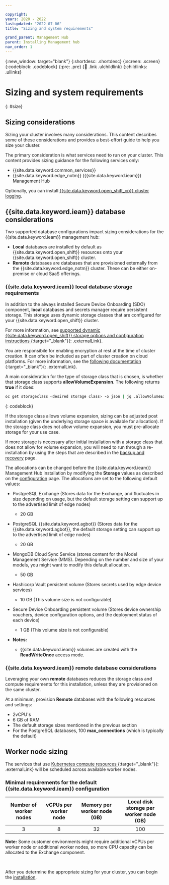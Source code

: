 ```yaml
---

copyright:
years: 2020 - 2022
lastupdated: "2022-07-06"
title: "Sizing and system requirements"

grand_parent: Management Hub
parent: Installing Management hub
nav_order: 1
---
```


{:new_window: target="blank"}
{:shortdesc: .shortdesc}
{:screen: .screen}
{:codeblock: .codeblock}
{:pre: .pre}
{:child: .link .ulchildlink}
{:childlinks: .ullinks}

# Sizing and system requirements
{: #size}

## Sizing considerations

Sizing your cluster involves many considerations. This content describes some of these considerations and provides a best-effort guide to help you size your cluster.

The primary consideration is what services need to run on your cluster. This content provides sizing guidance for the following services only:

- {{site.data.keyword.common_services}}
- {{site.data.keyword.edge_notm}} ({{site.data.keyword.ieam}}) Management Hub

Optionally, you can install [{{site.data.keyword.open_shift_cp}} cluster logging](../admin/accessing_logs.md#ocp_logging).

## {{site.data.keyword.ieam}} database considerations

Two supported database configurations impact sizing considerations for the {{site.data.keyword.ieam}} management hub:

- **Local** databases are installed by default as {{site.data.keyword.open_shift}} resources onto your {{site.data.keyword.open_shift}} cluster.
- **Remote** databases are databases that are provisioned externally from the {{site.data.keyword.edge_notm}} cluster. These can be either on-premise or cloud SaaS offerings.

### {{site.data.keyword.ieam}} local database storage requirements

In addition to the always installed Secure Device Onboarding (SDO) component, **local** databases and secrets manager require persistent storage. This storage uses dynamic storage classes that are configured for your {{site.data.keyword.open_shift}} cluster.

For more information, see [supported dynamic {{site.data.keyword.open_shift}} storage options and configuration instructions ](https://docs.openshift.com/container-platform/4.6/storage/understanding-persistent-storage.html){:target="_blank"}{: .externalLink}.

You are responsibile for enabling encryption at rest at the time of cluster creation. It can often be included as part of cluster creation on cloud platforms. For more information, see the [following documentation ](https://docs.openshift.com/container-platform/4.6/installing/installing-fips.html){:target="_blank"}{: .externalLink}.

A main consideration for the type of storage class that is chosen, is whether that storage class supports **allowVolumeExpansion**. The following returns **true** if it does:

```bash
oc get storageclass <desired storage class> -o json | jq .allowVolumeExpansion
```
{: codeblock}

If the storage class allows volume expansion, sizing can be adjusted post installation (given the underlying storage space is available for allocation). If the storage class does not allow volume expansion, you must pre-allocate storage for your use case.

If more storage is necessary after initial installation with a storage class that does not allow for volume expansion, you will need to run through a re-installation by using the steps that are described in the [backup and recovery](../admin/backup_recovery.md) page.

The allocations can be changed before the {{site.data.keyword.ieam}} Management Hub installation by modifying the **Storage** values as described on the [configuration](configuration.md) page. The allocations are set to the following default values:

- PostgreSQL Exchange (Stores data for the Exchange, and fluctuates in size depending on usage, but the default storage setting can support up to the advertised limit of edge nodes)
  - 20 GB
- PostgreSQL {{site.data.keyword.agbot}} (Stores data for the {{site.data.keyword.agbot}}, the default storage setting can support up to the advertised limit of edge nodes)
  - 20 GB
- MongoDB Cloud Sync Service (stores content for the Model Management Service (MMS). Depending on the number and size of your models, you might want to modify this default allocation.
  - 50 GB
- Hashicorp Vault persistent volume (Stores secrets used by edge device services)
  - 10 GB (This volume size is not configurable)
- Secure Device Onboarding persistent volume (Stores device ownership vouchers, device configuration options, and the deployment status of each device)
  - 1 GB (This volume size is not configurable)

- **Notes:**
  - {{site.data.keyword.ieam}} volumes are created with the **ReadWriteOnce** access mode.

### {{site.data.keyword.ieam}} remote database considerations

Leveraging your own **remote** databases reduces the storage class and compute requirements for this installation, unless they are provisioned on the same cluster.

At a minimum, provision **Remote** databases with the following resources and settings:

- 2vCPU's
- 6 GB of RAM
- The default storage sizes mentioned in the previous section
- For the PostgreSQL databases, 100 **max_connections** (which is typically the default)

## Worker node sizing

The services that use [Kubernetes compute resources ](https://kubernetes.io/docs/concepts/configuration/manage-compute-resources-container){:target="_blank"}{: .externalLink} will be scheduled across available worker nodes.

### Minimal requirements for the default {{site.data.keyword.ieam}} configuration

| Number of worker nodes | vCPUs per worker node | Memory per worker node (GB) | Local disk storage per worker node (GB) |
| :---: | :---: | :---: | :---: |
| 3 | 8 | 32 | 100 |

**Note:** Some customer environments might require additional vCPUs per worker node or additional worker nodes, so more CPU capacity can be allocated to the Exchange component.

&nbsp;
&nbsp;

After you determine the appropriate sizing for your cluster, you can begin the [installation](online_installation.md).
